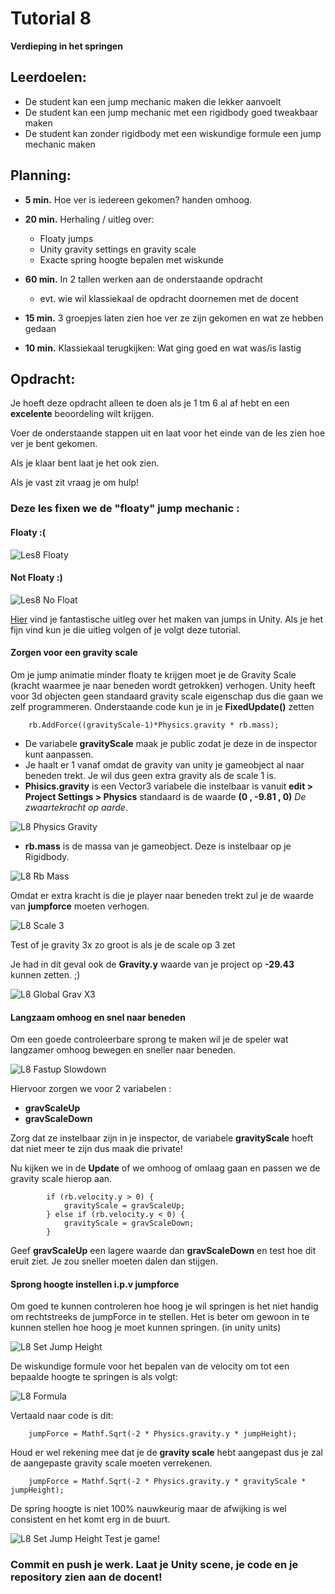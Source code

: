 # Tutorial 8
**Verdieping in het springen**

## Leerdoelen:
* De student kan een jump mechanic maken die lekker aanvoelt
* De student kan een jump mechanic met een rigidbody goed tweakbaar maken
* De student kan zonder rigidbody met een wiskundige formule een jump mechanic maken 

## Planning:
* **5 min.** Hoe ver is iedereen gekomen? handen omhoog.
* **20 min.** Herhaling / uitleg over:
  * Floaty jumps
  * Unity gravity settings en gravity scale
  * Exacte spring hoogte bepalen met wiskunde 
    


* **60 min.** In 2 tallen werken aan de onderstaande opdracht
  * evt. wie wil klassiekaal de opdracht doornemen met de docent
* **15 min.** 3 groepjes laten zien hoe ver ze zijn gekomen en wat ze hebben gedaan
* **10 min.** Klassiekaal terugkijken: Wat ging goed en wat was/is lastig


## Opdracht:
Je hoeft deze opdracht alleen te doen als je 1 tm 6 al af hebt en een **excelente** beoordeling wilt krijgen.

Voer de onderstaande stappen uit en laat voor het einde van de les zien hoe ver je bent gekomen.

Als je klaar bent laat je het ook zien.

Als je vast zit vraag je om hulp!

### Deze les fixen we de "floaty" jump mechanic :

#### Floaty :(
![Les8 Floaty](../tutorial_gfx/les8_floaty.gif)

#### Not Floaty :)
![Les8 No Float](../tutorial_gfx/les8_no_float.gif)

[Hier](https://gamedevbeginner.com/how-to-jump-in-unity-with-or-without-physics/) vind je fantastische uitleg over het maken van jumps in Unity. Als je het fijn vind kun je die uitleg volgen of je volgt deze tutorial.

#### Zorgen voor een gravity scale

Om je jump animatie minder floaty te krijgen moet je de Gravity Scale (kracht waarmee je naar beneden wordt getrokken) verhogen.
Unity heeft voor 3d objecten geen standaard gravity scale eigenschap dus die gaan we zelf programmeren.
Onderstaande code kun je in je **FixedUpdate()** zetten

```
    rb.AddForce((gravityScale-1)*Physics.gravity * rb.mass);
```

* De variabele **gravityScale** maak je public zodat je deze in de inspector kunt aanpassen.
* Je haalt er 1 vanaf omdat de gravity van unity je gameobject al naar beneden trekt. Je wil dus geen extra gravity als de scale 1 is.
* **Phisics.gravity** is een Vector3 variabele die instelbaar is vanuit **edit > Project Settings > Physics** standaard is de waarde **(0 , -9.81 , 0)** *De zwaartekracht op aarde*.

![L8 Physics Gravity](../tutorial_gfx/l8_physics_gravity.png)

* **rb.mass** is de massa van je gameobject. Deze is instelbaar op je Rigidbody.

![L8 Rb Mass](../tutorial_gfx/l8_rb_mass.png)

Omdat er extra kracht is die je player naar beneden trekt zul je de waarde van **jumpforce** moeten verhogen.

![L8 Scale 3](../tutorial_gfx/l8_scale_3.gif)

Test of je gravity 3x zo groot is als je de scale op 3 zet

Je had in dit geval ook de **Gravity.y** waarde van je project op **-29.43** kunnen zetten. ;)

![L8 Global Grav X3](../tutorial_gfx/l8_global_grav_x3.png)

#### Langzaam omhoog en snel naar beneden

Om een goede controleerbare sprong te maken wil je de speler wat langzamer omhoog bewegen en sneller naar beneden.

![L8 Fastup Slowdown](../tutorial_gfx/l8_fastup_slowdown.gif)

Hiervoor zorgen we voor 2 variabelen :
* **gravScaleUp**
* **gravScaleDown**

Zorg dat ze instelbaar zijn in je inspector, de variabele **gravityScale** hoeft dat niet meer te zijn dus maak die private!

Nu kijken we in de **Update** of we omhoog of omlaag gaan en passen we de gravity scale hierop aan.

```
        if (rb.velocity.y > 0) {
            gravityScale = gravScaleUp;
        } else if (rb.velocity.y < 0) {
            gravityScale = gravScaleDown;
        }
```

Geef **gravScaleUp** een lagere waarde dan **gravScaleDown** en test hoe dit eruit ziet. Je zou sneller moeten dalen dan stijgen. 

#### Sprong hoogte instellen i.p.v jumpforce

Om goed te kunnen controleren hoe hoog je wil springen is het niet handig om rechtstreeks de jumpForce in te stellen. Het is beter om gewoon in te kunnen stellen hoe hoog je moet kunnen springen. (in unity units) 

![L8 Set Jump Height](../tutorial_gfx/l8_setJumpHeight.png)


De wiskundige formule voor het bepalen van de velocity om tot een bepaalde hoogte te springen is als volgt:

![L8 Formula](../tutorial_gfx/l8_formula.png)

Vertaald naar code is dit:

```
    jumpForce = Mathf.Sqrt(-2 * Physics.gravity.y * jumpHeight);

```

Houd er wel rekening mee dat je de **gravity scale** hebt aangepast dus je zal de aangepaste gravity scale moeten verrekenen.

```
    jumpForce = Mathf.Sqrt(-2 * Physics.gravity.y * gravityScale * jumpHeight);

```

De spring hoogte is niet 100% nauwkeurig maar de afwijking is wel consistent en het komt erg in de buurt.

![L8 Set Jump Height](../tutorial_gfx/l8_set_jump_height.gif)
Test je game!


### Commit en push je werk. Laat je Unity scene, je code en je repository zien aan de docent!


